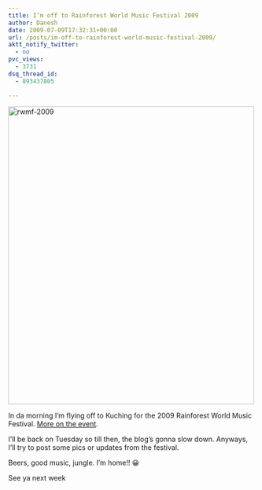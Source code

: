 ```yaml
---
title: I’m off to Rainforest World Music Festival 2009
author: Danesh
date: 2009-07-09T17:32:31+00:00
url: /posts/im-off-to-rainforest-world-music-festival-2009/
aktt_notify_twitter:
  - no
pvc_views:
  - 3731
dsq_thread_id:
  - 893437805

---
```

[<img loading="lazy" class="alignnone size-full wp-image-1635" title="rwmf-2009" src="/wp-content/uploads/2009/07/rwmf-2009.jpg" alt="rwmf-2009" width="500" height="606" />][1]

In da morning I&#8217;m flying off to Kuching for the 2009 Rainforest World Music Festival. [More on the event][2].

I&#8217;ll be back on Tuesday so till then, the blog&#8217;s gonna slow down. Anyways, I&#8217;ll try to post some pics or updates from the festival.

Beers, good music, jungle. I&#8217;m home!! 😀

See ya next week

 [1]: /wp-content/uploads/2009/07/rwmf-2009.jpg
 [2]: http://www.rainforestmusic-borneo.com/web/en/chairman_message.html